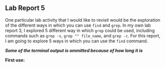 __Lab Report 5__
---
One particular lab activity that I would like to revisit would be the exploration of the different ways in which you can use `find` and `grep`. In my 
own lab report 3, I explored 5 different way in which `grep` could be used, including commands such as `grep -v`, `grep "" file_name`, and `grep -c`.
For this report, I am going to explore 5 ways in which you can use the `find` command.

***Some of the terminal output is ommitted because of how long it is***

__First use:__ 
